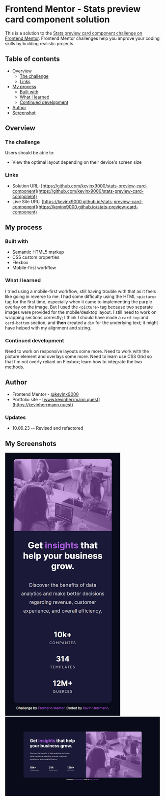 # Frontend Mentor - Stats preview card component solution

This is a solution to the [Stats preview card component challenge on Frontend Mentor](https://www.frontendmentor.io/challenges/stats-preview-card-component-8JqbgoU62). Frontend Mentor challenges help you improve your coding skills by building realistic projects. 

## Table of contents

- [Overview](#overview)
  - [The challenge](#the-challenge)
  - [Links](#links)
- [My process](#my-process)
  - [Built with](#built-with)
  - [What I learned](#what-i-learned)
  - [Continued development](#continued-development)
- [Author](#author)
- [Screenshot](#screenshot)

## Overview

### The challenge

Users should be able to:

- View the optimal layout depending on their device's screen size

### Links

- Solution URL: [https://github.com/kevinx9000/stats-preview-card-component](https://github.com/kevinx9000/stats-preview-card-component)
- Live Site URL: [https://kevinx9000.github.io/stats-preview-card-component](https://kevinx9000.github.io/stats-preview-card-component)

## My process

### Built with

- Semantic HTML5 markup
- CSS custom properties
- Flexbox
- Mobile-first workflow

### What I learned

I tried using a mobile-first workflow; still having trouble with that as it feels like going in reverse to me. 
I had some difficulty using the HTML `<picture>` tag for the first time, especially when it came to implementing the purple overlay on the image. But I used the `<picture>` tag because two separate images were provided for the mobile/desktop layout.
I still need to work on wrapping sections correctly; I think I should have made a `card-top` and `card-bottom` section, and **then** created a `div` for the underlying text; it might have helped with my alignment and sizing.

### Continued development

Need to work on responsive layouts some more.
Need to work with the picture element and overlays some more.
Need to learn use CSS Grid so that I'm not overly reliant on Flexbox; learn how to integrate the two methods.


## Author

- Frontend Mentor - [@kevinx9000](https://www.frontendmentor.io/profile/kevinx9000)
- Portfolio site - [www.kevinherrmann.quest](https://kevinherrmann.quest)

### Updates

- 10.09.23 -- Revised and refactored

## My Screenshots

![](my-screenshots/my-mobile-screenshot-375.png)
![](my-screenshots/my-desktop-screenshot-1440.png)
